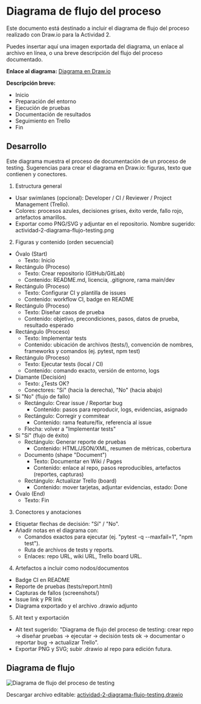 # Diagrama de flujo del proceso

Este documento está destinado a incluir el diagrama de flujo del proceso realizado con Draw.io para la Actividad 2.

Puedes insertar aquí una imagen exportada del diagrama, un enlace al archivo en línea, o una breve descripción del flujo del proceso documentado.

**Enlace al diagrama:**
[Diagrama en Draw.io](https://drive.google.com/file/d/1NQb3mFCf4qPLfUIWpXHXIwlWuklpzunb/view?usp=sharing)

**Descripción breve:**
- Inicio
- Preparación del entorno
- Ejecución de pruebas
- Documentación de resultados
- Seguimiento en Trello
- Fin

## Desarrollo

Este diagrama muestra el proceso de documentación de un proceso de testing. Sugerencias para crear el diagrama en Draw.io: figuras, texto que contienen y conectores.

1) Estructura general
- Usar swimlanes (opcional): Developer / CI / Reviewer / Project Management (Trello).
- Colores: procesos azules, decisiones grises, éxito verde, fallo rojo, artefactos amarillos.
- Exportar como PNG/SVG y adjuntar en el repositorio. Nombre sugerido: actividad-2-diagrama-flujo-testing.png

2) Figuras y contenido (orden secuencial)
- Óvalo (Start)
  - Texto: Inicio
- Rectángulo (Proceso)
  - Texto: Crear repositorio (GitHub/GitLab)
  - Contenido: README.md, licencia, .gitignore, rama main/dev
- Rectángulo (Proceso)
  - Texto: Configurar CI y plantilla de issues
  - Contenido: workflow CI, badge en README
- Rectángulo (Proceso)
  - Texto: Diseñar casos de prueba
  - Contenido: objetivo, precondiciones, pasos, datos de prueba, resultado esperado
- Rectángulo (Proceso)
  - Texto: Implementar tests
  - Contenido: ubicación de archivos (tests/), convención de nombres, frameworks y comandos (ej. pytest, npm test)
- Rectángulo (Proceso)
  - Texto: Ejecutar tests (local / CI)
  - Contenido: comando exacto, versión de entorno, logs
- Diamante (Decisión)
  - Texto: ¿Tests OK?
  - Conectores: "Sí" (hacia la derecha), "No" (hacia abajo)
- Si "No" (flujo de fallo)
  - Rectángulo: Crear issue / Reportar bug
    - Contenido: pasos para reproducir, logs, evidencias, asignado
  - Rectángulo: Corregir y commitear
    - Contenido: rama feature/fix, referencia al issue
  - Flecha: volver a "Implementar tests"
- Si "Sí" (flujo de éxito)
  - Rectángulo: Generar reporte de pruebas
    - Contenido: HTML/JSON/XML, resumen de métricas, cobertura
  - Documento (shape "Document")
    - Texto: Documentar en Wiki / Pages
    - Contenido: enlace al repo, pasos reproducibles, artefactos (reportes, capturas)
  - Rectángulo: Actualizar Trello (board)
    - Contenido: mover tarjetas, adjuntar evidencias, estado: Done
- Óvalo (End)
  - Texto: Fin

3) Conectores y anotaciones
- Etiquetar flechas de decisión: "Sí" / "No".
- Añadir notas en el diagrama con:
  - Comandos exactos para ejecutar (ej. "pytest -q --maxfail=1", "npm test").
  - Ruta de archivos de tests y reports.
  - Enlaces: repo URL, wiki URL, Trello board URL.

4) Artefactos a incluir como nodos/documentos
- Badge CI en README
- Reporte de pruebas (tests/report.html)
- Capturas de fallos (screenshots/)
- Issue link y PR link
- Diagrama exportado y el archivo .drawio adjunto

5) Alt text y exportación
- Alt text sugerido: "Diagrama de flujo del proceso de testing: crear repo → diseñar pruebas → ejecutar → decisión tests ok → documentar o reportar bug → actualizar Trello".
- Exportar PNG y SVG; subir .drawio al repo para edición futura.

## Diagrama de flujo

![Diagrama de flujo del proceso de testing](./actividad-2-diagrama-flujo-testing.png "Diagrama de flujo del proceso de testing")

Descargar archivo editable: [actividad-2-diagrama-flujo-testing.drawio](./actividad-2-diagrama-flujo-testing.drawio)

